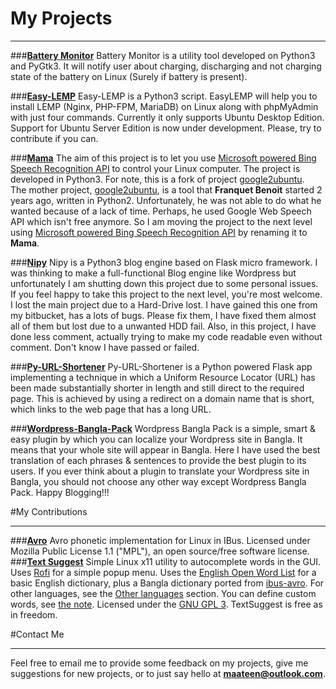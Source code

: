 # My Projects

----------

###**[Battery Monitor](http://lab.maateen.me/battery-monitor/)**
Battery Monitor is a utility tool developed on Python3 and PyGtk3. It will notify user about charging, discharging and not charging state of the battery on Linux (Surely if battery is present).

###**[Easy-LEMP](http://lab.maateen.me/easy-lemp)**
Easy-LEMP is a Python3 script. EasyLEMP will help you to install LEMP (Nginx, PHP-FPM, MariaDB) on Linux along with phpMyAdmin with just four commands. Currently it only supports Ubuntu Desktop Edition. Support for Ubuntu Server Edition is now under development. Please, try to contribute if you can.

###**[Mama](http://lab.maateen.me/mama/)**
The aim of this project is to let you use [Microsoft powered Bing Speech Recognition API](https://www.microsoft.com/cognitive-services/en-us/speech-api) to control your Linux computer. The project is developed in Python3. For note, this is a fork of project [google2ubuntu](https://github.com/benoitfragit/google2ubuntu).  
The mother project, [google2ubuntu](https://github.com/benoitfragit/google2ubuntu), is a tool that **Franquet Benoit** started 2 years ago, written in Python2. Unfortunately, he was not able to do what he wanted because of a lack of time. Perhaps, he used Google Web Speech API which isn't free anymore. 
So I am moving the project to the next level using [Microsoft powered Bing Speech Recognition API](https://www.microsoft.com/cognitive-services/en-us/speech-api) by renaming it to **Mama**.

###**[Nipy](http://lab.maateen.me/nipy)**
Nipy is a Python3 blog engine based on Flask micro framework. I was thinking to make a full-functional Blog engine like Wordpress but unfortunately I am shutting down this project due to some personal issues. If you feel happy to take this project to the next level, you're most welcome. I lost the main project due to a Hard-Drive lost. I have gained this one from my bitbucket, has a lots of bugs. Please fix them, I have fixed them almost all of them but lost due to a unwanted HDD fail. Also, in this project, I have done less comment, actually trying to make my code readable even without comment. Don't know I have passed or failed.

###**[Py-URL-Shortener](http://lab.maateen.me/py-url-shortener)**
Py-URL-Shortener is a Python powered Flask app implementing a technique in which a Uniform Resource Locator (URL) has been made substantially shorter in length and still direct to the required page. This is achieved by using a redirect on a domain name that is short, which links to the web page that has a long URL.

###**[Wordpress-Bangla-Pack](http://lab.maateen.me/wordpress-bangla-pack)**
Wordpress Bangla Pack is a simple, smart & easy plugin by which you can localize your Wordpress site in Bangla. It means that your whole site will appear in Bangla. Here I have used the best translation of each phrases & sentences to provide the best plugin to its users. If you ever think about a plugin to translate your Wordpress site in Bangla, you should not choose any other way except Wordpress Bangla Pack. Happy Blogging!!!

#My Contributions

----------

###**[Avro](http://lab.maateen.me/avro/)**
Avro phonetic implementation for Linux in IBus. Licensed under Mozilla Public License 1.1 ("MPL"), an open source/free software license.
###**[Text Suggest](https://github.com/maateen/TextSuggestBangla)**
Simple Linux x11 utility to autocomplete words in the GUI. Uses [Rofi](https://davedavenport.github.io/rofi/) for a simple popup menu. Uses the [English Open Word List](http://dreamsteep.com/projects/the-english-open-word-list.html) for a basic English dictionary, plus a Bangla dictionary ported from [ibus-avro](https:github.com/sarim/ibus-avro). For other languages, see the [Other languages](#other-languages) section. You can define custom words, see [the note](#custom-words). Licensed under the [GNU GPL 3](https://www.gnu.org/licenses/gpl.txt). TextSuggest is free as in freedom.

#Contact Me

----------

Feel free to email me to provide some feedback on my projects, give me suggestions for new projects, or to just say hello at **[maateen@outlook.com](mailto:maateen@outlook.com)**.
